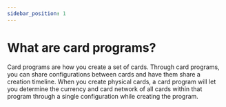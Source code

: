 ```yaml
---
sidebar_position: 1
---
```


# What are card programs?

Card programs are how you create a set of cards. Through card programs, you can share configurations between cards and have them share a creation timeline. When you create physical cards, a card program will let you determine the currency and card network of all cards within that program through a single configuration while creating the program.